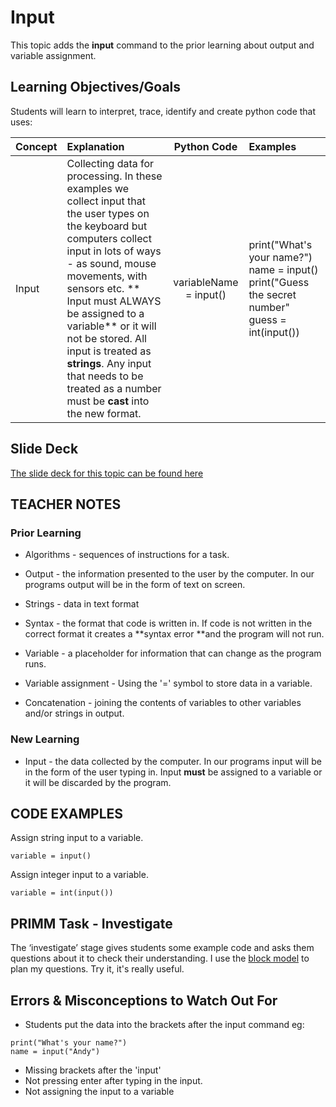 # Input
This topic adds the **input** command to the prior learning about output and variable assignment.

## Learning Objectives/Goals

Students will learn to interpret, trace, identify and create python code that uses:

|Concept|Explanation|Python Code|Examples|
|:---|:---|:---:|:---|
|Input|Collecting data for processing.  In these examples we collect input that the user types on the keyboard but computers collect input in lots of ways - as sound, mouse movements, with sensors etc. ** Input must ALWAYS be assigned to a variable** or it will not be stored.  All input is treated as **strings**. Any input that needs to be treated as a number must be **cast** into the new format.|variableName = input()|print("What's your name?")  name = input()    print("Guess the secret number"  guess = int(input())| 

## Slide Deck

[The slide deck for this topic can be found here](https://docs.google.com/presentation/d/1iQtjLPF7ZCsytrZSkp3I_v9uE4SvYNA8x5TQLKQETJU/edit?usp=sharing)

## TEACHER NOTES

### Prior Learning

- Algorithms - sequences of instructions for a task.

- Output - the information presented to the user by the computer.  In our programs output will be in the form of text on screen.

- Strings - data in text format

- Syntax - the format that code is written in.  If code is not written in the correct format it creates a **syntax error **and the program will not run.

- Variable - a placeholder for information that can change as the program runs.

- Variable assignment - Using the '=' symbol to store data in a variable.

- Concatenation - joining the contents of variables to other variables and/or strings in output.

### New Learning

- Input - the data collected by the computer. In our programs input will be in the form of the user typing in.  Input **must** be assigned to a variable or it will be discarded by the program.

## CODE EXAMPLES

Assign string input to a variable.

```
variable = input()
```

Assign integer input to a variable.

```
variable = int(input())
```

## PRIMM Task - Investigate
The ‘investigate’ stage gives students some example code and asks them questions about it to check their understanding.  I use the [block model](https://helloworld.raspberrypi.org/articles/hw14-the-i-in-primm)  to plan my questions.  Try it, it's really useful.

## Errors & Misconceptions to Watch Out For

- Students put the data into the brackets after the input command eg:
```
print("What's your name?")
name = input("Andy")
```
- Missing brackets after the 'input'
- Not pressing enter after typing in the input.
- Not assigning the input to a variable




